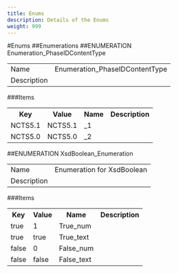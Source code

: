 ```yaml
---
title: Enums
description: Details of the Enums
weight: 999
---
```

#Enums
##Enumerations
##ENUMERATION Enumeration_PhaseIDContentType
<table class="table width-min-100">
 <tr>
  <td class="label">
   Name
  </td>
  <td>
   Enumeration_PhaseIDContentType
  </td>
 </tr>
 <tr>
  <td class="label">
   Description
  </td>
  <td class="description">
  </td>
 </tr>
</table>
###Items
<table class="table width-min-100">
 <tr>
  <th>
   Key
  </th>
  <th>
   Value
  </th>
  <th>
   Name
  </th>
  <th>
   Description
  </th>
 </tr>
 <tr>
  <td>
   NCTS5.1
  </td>
  <td>
   NCTS5.1
  </td>
  <td>
   _1
  </td>
  <td>
  </td>
 </tr>
 <tr>
  <td>
   NCTS5.0
  </td>
  <td>
   NCTS5.0
  </td>
  <td>
   _2
  </td>
  <td>
  </td>
 </tr>
</table>
##ENUMERATION XsdBoolean_Enumeration
<table class="table width-min-100">
 <tr>
  <td class="label">
   Name
  </td>
  <td>
   Enumeration for XsdBoolean
  </td>
 </tr>
 <tr>
  <td class="label">
   Description
  </td>
  <td class="description">
  </td>
 </tr>
</table>
###Items
<table class="table width-min-100">
 <tr>
  <th>
   Key
  </th>
  <th>
   Value
  </th>
  <th>
   Name
  </th>
  <th>
   Description
  </th>
 </tr>
 <tr>
  <td>
   true
  </td>
  <td>
   1
  </td>
  <td>
   True_num
  </td>
  <td>
  </td>
 </tr>
 <tr>
  <td>
   true
  </td>
  <td>
   true
  </td>
  <td>
   True_text
  </td>
  <td>
  </td>
 </tr>
 <tr>
  <td>
   false
  </td>
  <td>
   0
  </td>
  <td>
   False_num
  </td>
  <td>
  </td>
 </tr>
 <tr>
  <td>
   false
  </td>
  <td>
   false
  </td>
  <td>
   False_text
  </td>
  <td>
  </td>
 </tr>
</table>
